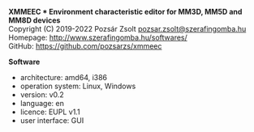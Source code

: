 **XMMEEC * Environment characteristic editor for MM3D, MM5D and MM8D devices**  
Copyright (C) 2019-2022 Pozsár Zsolt <pozsar.zsolt@szerafingomba.hu>  
Homepage: <http://www.szerafingomba.hu/softwares/>  
GitHub: <https://github.com/pozsarzs/xmmeec>

**Software**

 - architecture:       amd64, i386
 - operation system:   Linux, Windows
 - version:            v0.2
 - language:           en
 - licence:            EUPL v1.1
 - user interface:     GUI
